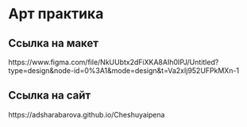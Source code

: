 <h1>Арт практика</h1>
<h2>Ссылка на макет</h2>
https://www.figma.com/file/NkUUbtx2dFiXKA8AIh0IPJ/Untitled?type=design&node-id=0%3A1&mode=design&t=Va2xIj952UFPkMXn-1
<h2>Ссылка на сайт</h2>
https://adsharabarova.github.io/Cheshuyaipena

